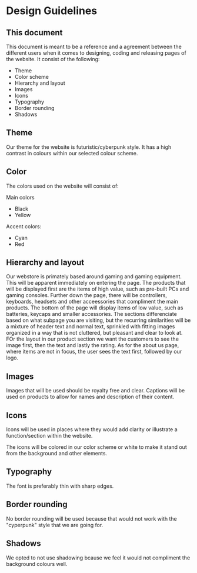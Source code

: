 # Design Guidelines

## This document

This document is meant to be a reference and a agreement between the different users when it comes to designing, coding and releasing pages of the website. It consist of the following:

- Theme
- Color scheme
- Hierarchy and layout
- Images
- Icons
- Typography
- Border rounding
- Shadows

## Theme

Our theme for the website is futuristic/cyberpunk style. It has a high contrast in colours within our selected colour scheme.

## Color

The colors used on the website will consist of:

Main colors

- Black
- Yellow

Accent colors:

- Cyan
- Red

## Hierarchy and layout

Our webstore is primately based around gaming and gaming equipment. This will be apparent immediately on entering the page. The products that will be displayed first are the items of high value, such as pre-built PCs and gaming consoles. Further down the page, there will be controllers, keyboards, headsets and other acceessories that compliment the main products. The bottom of the page will display items of low value, such as batteries, keycaps and smaller accessories.
The sections differenciate based on what subpage you are visiting, but the recurring similarities will be a mixture of header text and normal text, sprinkled with fitting images organized in a way that is not cluttered, but pleasant and clear to look at.
FOr the layout in our product section we want the customers to see the image first, then the text and lastly the rating. As for the about us page, where items are not in focus, the user sees the text first, followed by our logo.


## Images

Images that will be used should be royalty free and clear. Captions will be used on products to allow for names and description of their content.

## Icons

Icons will be used in places where they would add clarity or illustrate a function/section within the website.

The icons will be colored in our color scheme or white to make it stand out from the background and other elements.

## Typography

The font is preferably thin with sharp edges.

## Border rounding

No border rounding will be used because that would not work with the "cyperpunk" style that we are going for.

## Shadows

We opted to not use shadowing bcause we feel it would not compliment the background colours well.
